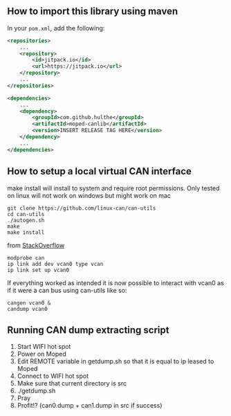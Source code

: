 ﻿## How to import this library using maven

In your `pom.xml`, add the following:
```xml
<repositories>
	...
	<repository>
		<id>jitpack.io</id>
		<url>https://jitpack.io</url>
	</repository>
	...
</repositories>
```
```xml
<dependencies>
	...
	<dependency>
		<groupId>com.github.hulthe</groupId>
		<artifactId>moped-canlib</artifactId>
		<version>INSERT RELEASE TAG HERE</version>
	</dependency>
	...
</dependencies>
```

## How to setup a local virtual CAN interface

make install will install to system and require root permissions.
Only tested on linux will not work on windows but might work on mac


```shell
git clone https://github.com/linux-can/can-utils
cd can-utils
./autogen.sh
make
make install
```

from [StackOverflow](https://stackoverflow.com/questions/21022749/how-to-create-virtual-can-port-on-linux-c)

```shell
modprobe can
ip link add dev vcan0 type vcan
ip link set up vcan0
```

If everything worked as intended it is now possible to interact with vcan0 as if it were a can bus using can-utils
like so:

```shell
cangen vcan0 &
candump vcan0
```

## Running CAN dump extracting script

1. Start WIFI hot spot
2. Power on Moped
3. Edit REMOTE variable in getdump.sh so that it is equal to ip leased to Moped
4. Connect to WIFI hot spot
5. Make sure that current directory is src
6. ./getdump.sh
7. Pray
8. Profit!? (can0.dump + can1.dump in src if success)

